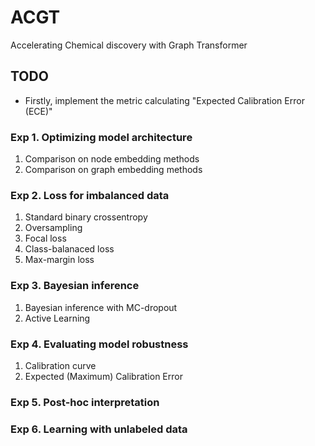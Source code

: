 # ACGT
Accelerating Chemical discovery with Graph Transformer

## TODO
* Firstly, implement the metric calculating "Expected Calibration Error (ECE)"

### Exp 1. Optimizing model architecture
1) Comparison on node embedding methods
2) Comparison on graph embedding methods

### Exp 2. Loss for imbalanced data
1) Standard binary crossentropy
2) Oversampling
3) Focal loss
4) Class-balanaced loss
5) Max-margin loss

### Exp 3. Bayesian inference
1) Bayesian inference with MC-dropout
2) Active Learning

### Exp 4. Evaluating model robustness
1) Calibration curve
2) Expected (Maximum) Calibration Error

### Exp 5. Post-hoc interpretation


### Exp 6. Learning with unlabeled data

